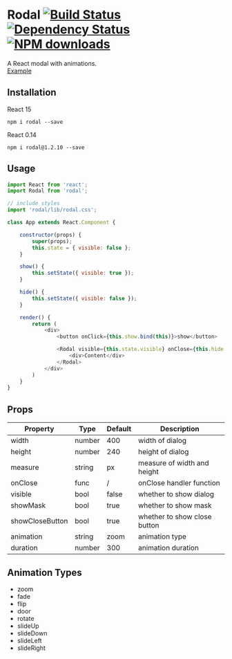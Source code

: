 # Rodal [![Build Status](https://img.shields.io/travis/chenjiahan/rodal.svg?style=flat-square)](https://travis-ci.org/chenjiahan/rodal) [![Dependency Status](https://david-dm.org/chenjiahan/rodal.svg?style=flat-square)](https://david-dm.org/chenjiahan/rodal) [![NPM downloads](http://img.shields.io/npm/dm/rodal.svg?style=flat-square)](https://npmjs.org/package/rodal)
A React modal with animations.  
[Example](http://rodal.cn)

## Installation    
React 15

    npm i rodal --save

React 0.14

    npm i rodal@1.2.10 --save

## Usage
``` javascript
import React from 'react';
import Rodal from 'rodal';

// include styles
import 'rodal/lib/rodal.css';

class App extends React.Component {

    constructor(props) {
        super(props);
        this.state = { visible: false };
    }

    show() {
        this.setState({ visible: true });
    }

    hide() {
        this.setState({ visible: false });
    }

    render() {
        return (
            <div>
                <button onClick={this.show.bind(this)}>show</button>

                <Rodal visible={this.state.visible} onClose={this.hide.bind(this)}>
                    <div>Content</div>
                </Rodal>
            </div>
        )
    }
}
```

## Props

Property|Type|Default|Description
---|---|---|---
width|number|400|width of dialog
height|number|240|height of dialog
measure|string|px|measure of width and height
onClose|func|/|onClose handler function
visible|bool|false|whether to show dialog
showMask|bool|true|whether to show mask
showCloseButton|bool|true|whether to show close button
animation|string|zoom|animation type
duration|number|300|animation duration

## Animation Types
* zoom
* fade
* flip
* door
* rotate
* slideUp
* slideDown
* slideLeft
* slideRight
